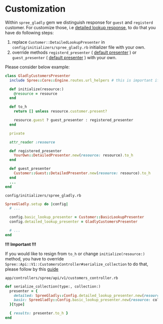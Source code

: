 # Customization

Within `spree_gladly` gem we distinguish response for `guest` and `registerd` customer. For customize those, i.e [detailed lookup response](#detailed-lookup), to do that you have do following steps:

1. replace `Customer::DetailedLookupPresenter` in `config/initializers/spree_gladly.rb` initializer file with your own.
2. override methods `registerd_presenter` ( [default presenter](https://github.com/upsidelab/spree_gladly/blob/master/app/presenters/customer/registered/detailed_presenter.rb) ) or `guest_presenter` ( [default presenter](https://github.com/upsidelab/spree_gladly/blob/master/app/presenters/customer/guest/detailed_presenter.rb) ) with your own.

Please consider below example:

```ruby
class GladlyCustomersPresenter
  include Spree::Core::Engine.routes.url_helpers # this is important if you want to use Spree routes

  def initialize(resource:)
    @resource = resource
  end

  def to_h
    return [] unless resource.customer.present?

    resource.guest ? guest_presenter : registered_presenter
  end

  private

  attr_reader :resource

  def registered_presenter
    YourOwn::DetailedPresenter.new(resource: resource).to_h
  end

  def guest_presenter
    Customer::Guest::DetailedPresenter.new(resource: resource).to_h
  end
  ...
end
```

`config/initializers/spree_gladly.rb`

```ruby
SpreeGladly.setup do |config|
  # ...

  config.basic_lookup_presenter = Customer::BasicLookupPresenter
  config.detailed_lookup_presenter = GladlyCustomersPresenter

  # ...
end
```

**!!! Important !!!**

If you would like to resign from `to_h` or change `initialize(resource:)` method, you have to override  `Spree::Api::V1::CustomersController#serialize_collection` to do that, please follow by this [guide](https://guides.spreecommerce.org/developer/customization/logic.html#extending-controllers)

`app/controllers/spree/api/v1/customers_controller.rb`

```ruby
def serialize_collection(type:, collection:)
  presenter = {
    detailed: SpreeGladly::Config.detailed_lookup_presenter.new(resource: collection),
    basic: SpreeGladly::Config.basic_lookup_presenter.new(resource: collection)
  }[type]

  { results: presenter.to_h }
end
```
